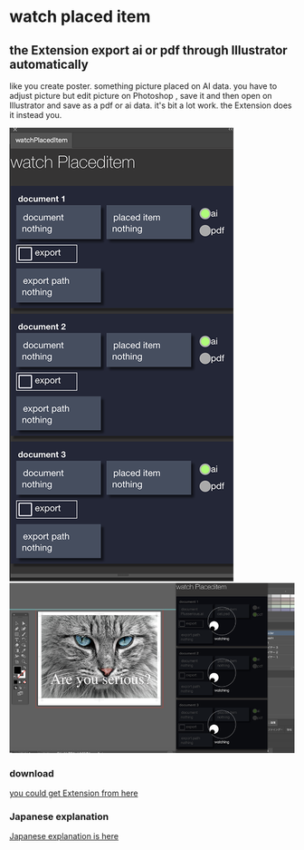 <h1>watch placed item</h1>
<h2>the Extension export ai or pdf through Illustrator automatically</h2>
<p>like you create poster. something picture placed on AI data. you have to adjust picture but edit picture on Photoshop , save it and then open on Illustrator and save as a pdf or ai data. it's bit a lot work. the Extension does it instead you. </p>

<img src="readmeImg/panel.png">

<img src="readmeImg/watching.png">

<h3>download</h3>
<a href="https://exchange.adobe.com/creativecloud.details.104709.watchplaceditem.html">you could get Extension from here</a>

<h3>Japanese explanation</h3>
<a href="https://kawano-shuji.com/justdiary/2020/09/08/extension-watch-placed-image/">Japanese explanation is here</a>